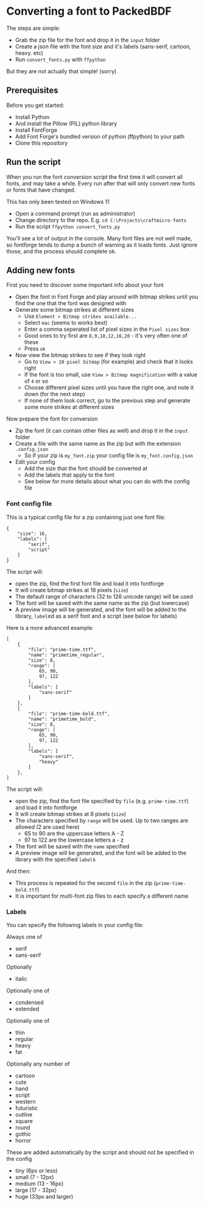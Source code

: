 # Converting a font to PackedBDF

The steps are simple:
- Grab the zip file for the font and drop it in the `input` folder
- Create a json file with the font size and it's labels (sans-serif, cartoon, heavy. etc)
- Run `convert_fonts.py` with `ffpython`

But they are not actually that simple! (sorry)

## Prerequisites

Before you get started:

- Install Python
- And install the Pillow (PIL) python library
- Install FontForge
- Add Font Forge's bundled version of python (ffpython) to your path
- Clone this repository

## Run the script

When you run the font conversion script the first time it will convert all fonts, and may take a while. Every run after that will only convert new fonts or fonts that have changed.

This has only been tested on Windows 11

- Open a command prompt (run as administrator)
- Change directory to the repo. E.g. `cd C:\Projects\craftmicro-fonts`
- Run the script `ffpython convert_fonts.py`

You'll see a lot of output in the console. Many font files are not well made, so fontforge tends to dump a bunch of warning as it loads fonts. Just ignore those, and the process should complete ok.

## Adding new fonts

First you need to discover some important info about your font

- Open the font in Font Forge and play around with bitmap strikes until you find the one that the font was designed with
- Generate some bitmap strikes at different sizes
    - Use `Element > Bitmap strikes available...`
    - Select `mac` (seems to works best)
    - Enter a comma seperated list of pixel sizes in the `Pixel sizes` box
    - Good ones to try first are `8,9,10,12,16,20` - it's very often one of these
    - Press `ok`
- Now view the bitmap strikes to see if they look right
    - Go to `View > 10 pixel bitmap` (for example) and check that it looks right
    - If the font is too small, use `View > Bitmap magnification` with a value of `4` or so
    - Choose different pixel sizes until you have the right one, and note it down (for the next step)
    - If none of them look correct, go to the previous step and generate some more strikes at different sizes

Now prepare the font for conversion

- Zip the font (it can contain other files as well) and drop it in the `input` folder
- Create a file with the same name as the zip but with the extension `.config.json`
    - So if your zip is `my_font.zip` your config file is `my_font.config.json`
- Edit your config
    - Add the size that the font should be converted at
    - Add the labels that apply to the font
    - See below for more details about what you can do with the config file

### Font config file

This is a typical config file for a zip containing just one font file:

```
{
    "size": 16,
    "labels": [
        "serif",
        "script"
    ]
}
```

The script will:
- open the zip, find the first font file and load it into fontforge
- It will create bitmap strikes at 16 pixels (`size`)
- The default range of characters (32 to 126 unicode range) will be used
- The font will be saved with the same name as the zip (but lowercase)
- A preview image will be generated, and the font will be added to the library, `label`ed as a serif font and a script (see below for labels)

Here is a more advanced example:

```
[
    {
        "file": "prime-time.ttf",
        "name": "primetime_regular",
        "size": 8,
        "range": [
            65, 90,
            97, 122
        ],
        "labels": [
            "sans-serif"
        ]
    },
    {
        "file": "prime-time-bold.ttf",
        "name": "primetime_bold",
        "size": 8,
        "range": [
            65, 90,
            97, 122
        ],
        "labels": [
            "sans-serif",
            "heavy"
        ]
    },
]
```

The script will:

- open the zip, find the font file specified by `file` (e.g. `prime-time.ttf`) and load it into fontforge
- It will create bitmap strikes at 8 pixels (`size`)
- The characters specified by `range` will be used. Up to two ranges are allowed (2 are used here)
    - 65 to 90 are the uppercase letters A - Z
    - 97 to 122 are the lowercase letters a - z
- The font will be saved with the `name` specified
- A preview image will be generated, and the font will be added to the library with the specified `label`s

And then:

- This process is repeated for the second `file` in the zip (`prime-time-bold.ttf`)
- It is important for multi-font zip files to each specify a different name

### Labels

You can specify the following labels in your config file:

Always one of

- serif
- sans-serif

Optionally

- italic

Optionally one of

- condensed
- extended

Optionally one of

- thin
- regular
- heavy
- fat

Optionally any number of

- cartoon
- cute
- hand
- script
- western
- futuristic
- outline
- square
- round
- gothic
- horror

These are added automatically by the script and should not be specified in the config

- tiny (6px or less)
- small (7 - 12px)
- medium (13 - 16px)
- large (17 - 32px)
- huge (33px and larger)
